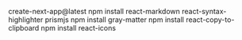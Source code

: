 create-next-app@latest
npm install react-markdown react-syntax-highlighter prismjs
npm install gray-matter
npm install react-copy-to-clipboard
npm install react-icons